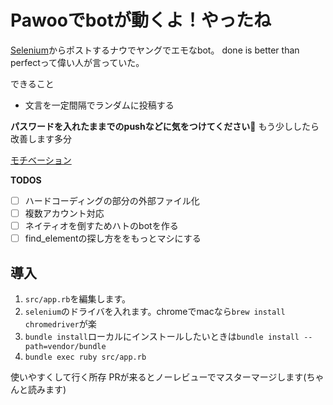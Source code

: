 # Pawooでbotが動くよ！やったね
[Selenium](http://seleniumhq.github.io/selenium/docs/api/rb/Selenium.html)からポストするナウでヤングでエモなbot。
done is better than perfectって偉い人が言っていた。

できること
- 文言を一定間隔でランダムに投稿する

**パスワードを入れたままでのpushなどに気をつけてください:bow:**
もう少ししたら改善します多分

[モチベーション](https://pawoo.net/@love_arai_san)

**TODOS**
- [ ] ハードコーディングの部分の外部ファイル化
- [ ] 複数アカウント対応
- [ ] ネイティオを倒すためハトのbotを作る 
- [ ] find_elementの探し方ををもっとマシにする

## 導入
1. `src/app.rb`を編集します。
1. `selenium`のドライバを入れます。chromeでmacなら`brew install chromedriver`が楽
1. `bundle install`ローカルにインストールしたいときは`bundle install --path=vendor/bundle`
1. `bundle exec ruby src/app.rb`

使いやすくして行く所存
PRが来るとノーレビューでマスターマージします(ちゃんと読みます)
